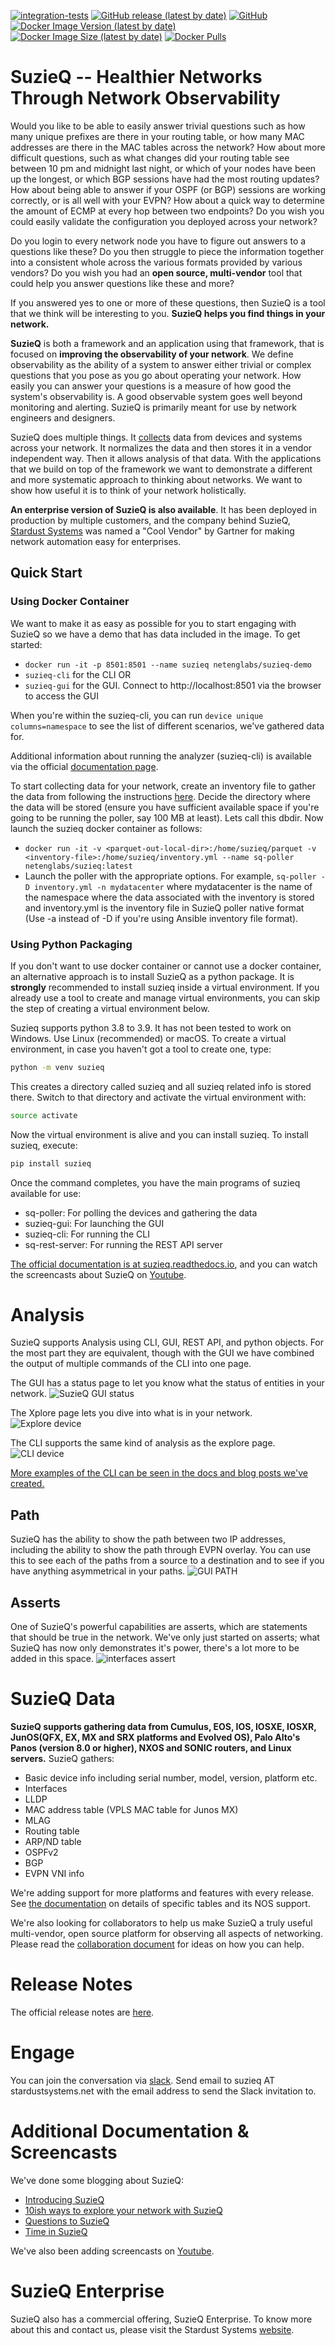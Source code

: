 [![integration-tests](https://github.com/netenglabs/suzieq/workflows/integration-tests/badge.svg?branch=master)](https://github.com/netenglabs/suzieq/actions/workflows/integration-tests.yml)
[![GitHub release (latest by date)](https://img.shields.io/github/v/release/netenglabs/suzieq?logo=github&color=success)](https://github.com/netenglabs/suzieq/releases/latest)
[![GitHub](https://img.shields.io/github/license/netenglabs/suzieq?logo=github&color=success)](LICENSE)
[![Docker Image Version (latest by date)](https://img.shields.io/docker/v/netenglabs/suzieq?logo=docker&color=blue)](https://hub.docker.com/r/netenglabs/suzieq/tags?page=1&ordering=last_updated)
[![Docker Image Size (latest by date)](https://img.shields.io/docker/image-size/netenglabs/suzieq?logo=docker&color=blue)](https://hub.docker.com/r/netenglabs/suzieq/tags?page=1&ordering=last_updated)
[![Docker Pulls](https://img.shields.io/docker/pulls/netenglabs/suzieq?logo=docker&color=blue)](https://hub.docker.com/r/netenglabs/suzieq/tags?page=1&ordering=last_updated)

# SuzieQ -- Healthier Networks Through Network Observability

Would you like to be able to easily answer trivial questions such as how many unique prefixes are there in your routing table, or how many MAC addresses are there in the MAC tables across the network? How about more difficult questions, such as what changes did your routing table see between 10 pm and midnight last night, or which of your nodes have been up the longest, or which BGP sessions have had the most routing updates? How about being able to answer if your OSPF (or BGP) sessions are working correctly, or is all well with your EVPN? How about a quick way to determine the amount of ECMP at every hop between two endpoints? Do you wish you could easily validate the configuration you deployed across your network?

Do you login to every network node you have to figure out answers to a questions like these? Do you then struggle to piece the information together into a consistent whole across the various formats provided by various vendors? Do you wish you had an **open source, multi-vendor** tool that could help you answer questions like these and more?

If you answered yes to one or more of these questions, then SuzieQ is a tool that we think will be interesting to you.  **SuzieQ helps you find things in your network.**

**SuzieQ** is both a framework and an application using that framework, that is focused on **improving the observability of your network**.  We define observability as the ability of a system to answer either trivial or complex questions that you pose as you go about operating your network. How easily you can answer your questions is a measure of how good the system's observability is. A good observable system goes well beyond monitoring and alerting. SuzieQ is primarily meant for use by network engineers and designers.

SuzieQ does multiple things. It [collects](https://suzieq.readthedocs.io/en/latest/poller/) data from devices and systems across your network. It normalizes the data and then stores it in a vendor independent way. Then it allows analysis of that data. With the applications that we build on top of the framework we want to demonstrate a different and more systematic approach to thinking about networks. We want to show how useful it is to think of your network holistically.

**An enterprise version of SuzieQ is also available**. It has been deployed in production by multiple customers, and the company behind SuzieQ, [Stardust Systems](https://stardustsystems.net) was named a "Cool Vendor" by Gartner for making network automation easy for enterprises. 

## Quick Start

### Using Docker Container

We want to make it as easy as possible for you to start engaging with SuzieQ so
we have a demo that has data included in the image. To get started:

* `docker run -it -p 8501:8501 --name suzieq netenglabs/suzieq-demo`
* `suzieq-cli` for the CLI OR
* `suzieq-gui` for the GUI. Connect to http://localhost:8501 via the browser to access the GUI

When you're within the suzieq-cli, you can run ```device unique columns=namespace``` to see the list of different scenarios, we've gathered data for.

Additional information about running the analyzer (suzieq-cli) is available via
the official [documentation page](https://suzieq.readthedocs.io/en/latest/).

To start collecting data for your network, create an inventory file to gather the data from following the instructions [here](https://suzieq.readthedocs.io/en/latest/poller/). Decide the directory where the data will be stored (ensure you have sufficient available space if you're going to be running the poller, say 100 MB at least). Lets call this dbdir. Now launch the suzieq docker container as follows:

* ```docker run -it -v <parquet-out-local-dir>:/home/suzieq/parquet -v <inventory-file>:/home/suzieq/inventory.yml --name sq-poller netenglabs/suzieq:latest```
* Launch the poller with the appropriate options. For example, ```sq-poller -D inventory.yml -n mydatacenter``` where mydatacenter is the name of the namespace where the data associated with the inventory is stored and inventory.yml is the inventory file in SuzieQ poller native format (Use -a instead of -D if you're using Ansible inventory file format).

### Using Python Packaging

If you don't want to use docker container or cannot use a docker container, an alternative approach is to install SuzieQ as a python package. It is **strongly** recommended to install suzieq inside a virtual environment. If you already use a tool to create and manage virtual environments, you can skip the step of creating a virtual environment below.

Suzieq supports python 3.8 to 3.9. It has not been tested to work on Windows. Use Linux (recommended) or macOS. To create a virtual environment, in case you haven't got a tool to create one, type:

```bash
python -m venv suzieq
```

This creates a directory called suzieq and all suzieq related info is stored there. Switch to that directory and activate the virtual environment with:

```bash
source activate
```

Now the virtual environment is alive and you can install suzieq. To install suzieq, execute:

```bash
pip install suzieq
```

Once the command completes, you have the main programs of suzieq available for use:

* sq-poller: For polling the devices and gathering the data
* suzieq-gui: For launching the GUI
* suzieq-cli: For running the CLI
* sq-rest-server: For running the REST API server

[The official documentation is at suzieq.readthedocs.io](https://suzieq.readthedocs.io/en/latest/), and you can watch the screencasts about SuzieQ on [Youtube](https://www.youtube.com/results?search_query=netenglabs).

# Analysis

SuzieQ supports Analysis using CLI, GUI, REST API, and python objects. For the most part they are equivalent, though with the GUI we have combined the output of multiple commands of the CLI into one page.

The GUI has a status page to let you know what the status of entities in your network.
![SuzieQ GUI status](images/status.png)

The Xplore page lets you dive into what is in your network. ![Explore device](images/devices-gui.png)

The CLI supports the same kind of analysis as the explore page. ![CLI device](images/devices-cli.png)

[More examples of the CLI can be seen in the docs and blog posts we've created.](https://suzieq.readthedocs.io/en/latest/analyzer/)

## Path

SuzieQ has the ability to show the path between two IP addresses, including the ability to show the path through EVPN overlay. You can use this to see each of the paths from a source to a destination and to see if you have anything asymmetrical in your paths. ![GUI PATH](images/path-gui.png)

## Asserts

One of SuzieQ's powerful capabilities are asserts, which are statements that should be true in the network. We've only just started on asserts; what SuzieQ has now only demonstrates it's power, there's a lot more to be added in this space. ![interfaces assert](images/interfaces-assert.png)

# SuzieQ Data

**SuzieQ supports gathering data from Cumulus, EOS, IOS, IOSXE, IOSXR, JunOS(QFX, EX, MX and SRX platforms and Evolved OS), Palo Alto's Panos (version 8.0 or higher), NXOS and SONIC routers, and Linux servers.** SuzieQ gathers:

* Basic device info including serial number, model, version, platform etc.
* Interfaces
* LLDP
* MAC address table (VPLS MAC table for Junos MX)
* MLAG
* Routing table
* ARP/ND table
* OSPFv2
* BGP
* EVPN VNI info

We're adding support for more platforms and features with every release. See [the documentation](https://suzieq.readthedocs.io/en/latest/tables/) on details of specific tables and its NOS support.

We're also looking for collaborators to help us make SuzieQ a truly useful multi-vendor, open source platform for observing all aspects of networking. Please read the [collaboration document](./CONTRIBUTING.md) for ideas on how you can help.

# Release Notes

The official release notes are [here](https://suzieq.readthedocs.io/en/latest/release-notes/).

# Engage

You can join the conversation via [slack](https://join.slack.com/t/netenglabs/shared_invite/zt-g64xa6lc-SeP2OAj~3uLbgOWJniLslA). Send email to suzieq AT stardustsystems.net with the email address to send the Slack invitation to.

# Additional Documentation & Screencasts

We've done some blogging about SuzieQ:

* [Introducing SuzieQ](https://elegantnetwork.github.io/posts/SuzieQ/)
* [10ish ways to explore your network with SuzieQ](https://elegantnetwork.github.io/posts/10ish_ways_to_explore_your_network_with_SuzieQ/)
* [Questions to SuzieQ](https://elegantnetwork.github.io/posts/10qa-suzieq/)
* [Time in SuzieQ](https://elegantnetwork.github.io/posts/time-suzieq/)

We've also been adding screencasts on [Youtube](https://www.youtube.com/results?search_query=netenglabs).

# SuzieQ Enterprise

SuzieQ also has a commercial offering, SuzieQ Enterprise. To know more about this and contact us, please visit the Stardust Systems [website](https://stardustsystems.net).
